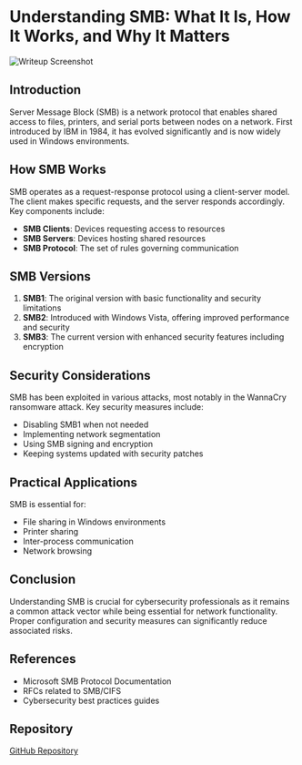 # Understanding SMB: What It Is, How It Works, and Why It Matters

![Writeup Screenshot](../images/writeup1.png)

## Introduction
Server Message Block (SMB) is a network protocol that enables shared access to files, printers, and serial ports between nodes on a network. First introduced by IBM in 1984, it has evolved significantly and is now widely used in Windows environments.

## How SMB Works
SMB operates as a request-response protocol using a client-server model. The client makes specific requests, and the server responds accordingly. Key components include:

- **SMB Clients**: Devices requesting access to resources
- **SMB Servers**: Devices hosting shared resources
- **SMB Protocol**: The set of rules governing communication

## SMB Versions
1. **SMB1**: The original version with basic functionality and security limitations
2. **SMB2**: Introduced with Windows Vista, offering improved performance and security
3. **SMB3**: The current version with enhanced security features including encryption

## Security Considerations
SMB has been exploited in various attacks, most notably in the WannaCry ransomware attack. Key security measures include:

- Disabling SMB1 when not needed
- Implementing network segmentation
- Using SMB signing and encryption
- Keeping systems updated with security patches

## Practical Applications
SMB is essential for:
- File sharing in Windows environments
- Printer sharing
- Inter-process communication
- Network browsing

## Conclusion
Understanding SMB is crucial for cybersecurity professionals as it remains a common attack vector while being essential for network functionality. Proper configuration and security measures can significantly reduce associated risks.

## References
- Microsoft SMB Protocol Documentation
- RFCs related to SMB/CIFS
- Cybersecurity best practices guides

## Repository
[GitHub Repository](https://github.com/Duncan-Maganga/Understanding-SMB-What-It-Is-How-It-Works-and-Why-It-Matters)